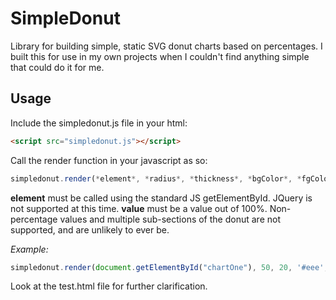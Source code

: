# SimpleDonut
Library for building simple, static SVG donut charts based on percentages. I built this for use in my own projects when I couldn't find anything simple that could do it for me.

## Usage
Include the simpledonut.js file in your html:
```html
<script src="simpledonut.js"></script>
```

Call the render function in your javascript as so:
```javascript
simpledonut.render(*element*, *radius*, *thickness*, *bgColor*, *fgColor*, *value*);
```

**element** must be called using the standard JS getElementById. JQuery is not supported at this time.
**value** must be a value out of 100%. Non-percentage values and multiple sub-sections of the donut are not supported, and are unlikely to ever be.

*Example:*
```javascript
simpledonut.render(document.getElementById("chartOne"), 50, 20, '#eee', '#aaa', 35);
```

Look at the test.html file for further clarification.